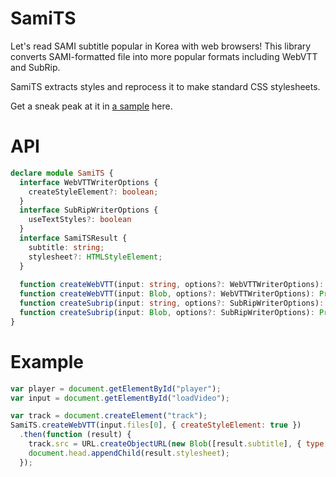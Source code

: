 SamiTS
======

Let's read SAMI subtitle popular in Korea with web browsers! This library converts SAMI-formatted file into more popular formats including WebVTT and SubRip.

SamiTS extracts styles and reprocess it to make standard CSS stylesheets.

Get a sneak peak at it in [a sample](http://saschanaz.github.io/SamiTS/sample/) here.

# API

```typescript
declare module SamiTS {
  interface WebVTTWriterOptions {
    createStyleElement?: boolean;
  }
  interface SubRipWriterOptions {
    useTextStyles?: boolean
  }
  interface SamiTSResult {
    subtitle: string;
    stylesheet?: HTMLStyleElement;
  }
  
  function createWebVTT(input: string, options?: WebVTTWriterOptions): Promise<SamiTSResult>;
  function createWebVTT(input: Blob, options?: WebVTTWriterOptions): Promise<SamiTSResult>;
  function createSubrip(input: string, options?: SubRipWriterOptions): Promise<SamiTSResult>;
  function createSubrip(input: Blob, options?: SubRipWriterOptions): Promise<SamiTSResult>;
}
```

# Example

```javascript
var player = document.getElementById("player");
var input = document.getElementById("loadVideo");

var track = document.createElement("track");
SamiTS.createWebVTT(input.files[0], { createStyleElement: true })
  .then(function (result) {
    track.src = URL.createObjectURL(new Blob([result.subtitle], { type: "text/vtt" }));
    document.head.appendChild(result.stylesheet);
  });
```
